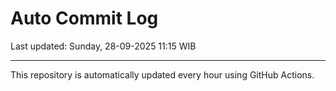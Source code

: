 # Auto Commit Log

Last updated: Sunday, 28-09-2025 11:15 WIB

---

This repository is automatically updated every hour using GitHub Actions.
